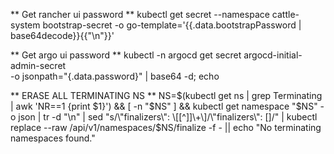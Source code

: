 ** Get rancher ui password **
kubectl get secret --namespace cattle-system bootstrap-secret -o go-template='{{.data.bootstrapPassword | base64decode}}{{"\n"}}'

** Get argo ui password **
kubectl -n argocd get secret argocd-initial-admin-secret \
          -o jsonpath="{.data.password}" | base64 -d; echo

** ERASE ALL TERMINATING NS **
NS=$(kubectl get ns | grep Terminating | awk 'NR==1 {print $1}') && [ -n "$NS" ] && kubectl get namespace "$NS" -o json | tr -d "\n" | sed "s/\"finalizers\": \[[^]]\+\]/\"finalizers\": []/" | kubectl replace --raw /api/v1/namespaces/$NS/finalize -f - || echo "No terminating namespaces found."